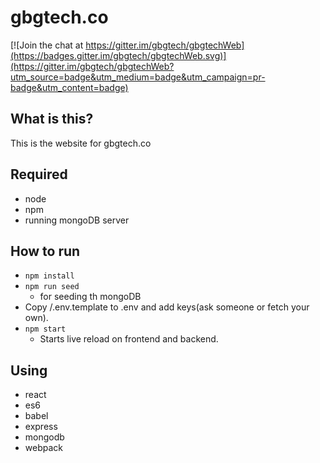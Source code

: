 # gbgtech.co

[![Join the chat at https://gitter.im/gbgtech/gbgtechWeb](https://badges.gitter.im/gbgtech/gbgtechWeb.svg)](https://gitter.im/gbgtech/gbgtechWeb?utm_source=badge&utm_medium=badge&utm_campaign=pr-badge&utm_content=badge)

## What is this?
This is the website for gbgtech.co

## Required
* node
* npm
* running mongoDB server

## How to run
* `npm install`
* `npm run seed` 
   * for seeding th mongoDB
* Copy /.env.template to .env and add keys(ask someone or fetch your own).
* `npm start`
    * Starts live reload on frontend and backend.


## Using
* react
* es6
* babel
* express
* mongodb
* webpack
